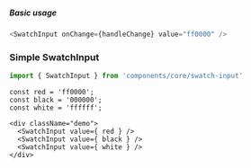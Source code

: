 ##### Basic usage

```javascript
<SwatchInput onChange={handleChange} value="ff0000" />
```

### Simple SwatchInput

```javascript
import { SwatchInput } from 'components/core/swatch-input'
```

```
const red = 'ff0000';
const black = '000000';
const white = 'ffffff';

<div className="demo">
  <SwatchInput value={ red } />
  <SwatchInput value={ black } />
  <SwatchInput value={ white } />
</div>
```
